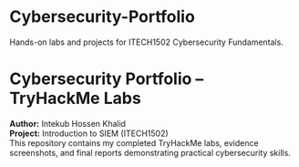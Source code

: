 # Cybersecurity-Portfolio
Hands-on labs and projects for ITECH1502 Cybersecurity Fundamentals.
# Cybersecurity Portfolio – TryHackMe Labs
**Author:** Intekub Hossen Khalid  
**Project:** Introduction to SIEM (ITECH1502)  
This repository contains my completed TryHackMe labs, evidence screenshots, and final reports demonstrating practical cybersecurity skills.

